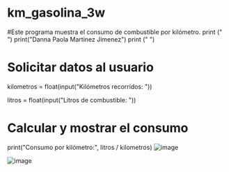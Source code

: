 # km_gasolina_3w
#Este programa muestra el consumo de combustible por kilómetro.
print (" ")
print("Danna Paola Martinez Jimenez")
print (" ")

# Solicitar datos al usuario
kilometros = float(input("Kilómetros recorridos: "))

litros = float(input("Litros de combustible: "))

# Calcular y mostrar el consumo
print("Consumo por kilómetro:", litros / kilometros)
![image](https://github.com/user-attachments/assets/e562b02e-3071-49b4-84af-7ba0e752b487)

![image](https://github.com/user-attachments/assets/2b275308-5941-4a74-8b55-1af1633a268f)

